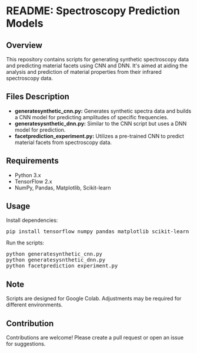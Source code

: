 <!DOCTYPE html>
<html>
<head>
<title>README: Spectroscopy Prediction Models</title>
</head>
<body>

<h1>README: Spectroscopy Prediction Models</h1>

<h2>Overview</h2>
<p>This repository contains scripts for generating synthetic spectroscopy data and predicting material facets using CNN and DNN. It's aimed at aiding the analysis and prediction of material properties from their infrared spectroscopy data.</p>

<h2>Files Description</h2>
<ul>
  <li><strong>generatesynthetic_cnn.py:</strong> Generates synthetic spectra data and builds a CNN model for predicting amplitudes of specific frequencies.</li>
  <li><strong>generatesysnthetic_dnn.py:</strong> Similar to the CNN script but uses a DNN model for prediction.</li>
  <li><strong>facetprediction_experiment.py:</strong> Utilizes a pre-trained CNN to predict material facets from spectroscopy data.</li>
</ul>

<h2>Requirements</h2>
<ul>
  <li>Python 3.x</li>
  <li>TensorFlow 2.x</li>
  <li>NumPy, Pandas, Matplotlib, Scikit-learn</li>
</ul>

<h2>Usage</h2>
<p>Install dependencies:</p>
<pre>pip install tensorflow numpy pandas matplotlib scikit-learn</pre>
<p>Run the scripts:</p>
<pre>python generatesynthetic_cnn.py
python generatesysnthetic_dnn.py
python facetprediction_experiment.py</pre>

<h2>Note</h2>
<p>Scripts are designed for Google Colab. Adjustments may be required for different environments.</p>

<h2>Contribution</h2>
<p>Contributions are welcome! Please create a pull request or open an issue for suggestions.</p>

</body>
</html>
